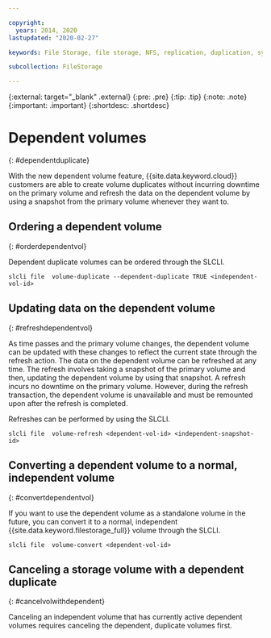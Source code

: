 ```yaml
---

copyright:
  years: 2014, 2020
lastupdated: "2020-02-27"

keywords: File Storage, file storage, NFS, replication, duplication, synchronous, replica schedule, replica space, disaster recovery

subcollection: FileStorage

---
```

{:external: target="_blank" .external}
{:pre: .pre}
{:tip: .tip}
{:note: .note}
{:important: .important}
{:shortdesc: .shortdesc}


# Dependent volumes
{: #dependentduplicate}

With the new dependent volume feature, {{site.data.keyword.cloud}} customers are able to create volume duplicates without incurring downtime on the primary volume and refresh the data on the dependent volume by using a snapshot from the primary volume whenever they want to.

## Ordering a dependent volume
{: #orderdependentvol}

Dependent duplicate volumes can be ordered through the SLCLI.
```
slcli file  volume-duplicate --dependent-duplicate TRUE <independent-vol-id>
```

## Updating data on the dependent volume
{: #refreshdependentvol}

As time passes and the primary volume changes, the dependent volume can be updated with these changes to reflect the current state through the refresh action. The data on the dependent volume can be refreshed at any time. The refresh involves taking a snapshot of the primary volume and then, updating the dependent volume by using that snapshot. A refresh incurs no downtime on the primary volume. However, during the refresh transaction, the dependent volume is unavailable and must be remounted upon after the refresh is completed.

Refreshes can be performed by using the SLCLI.
```
slcli file  volume-refresh <dependent-vol-id> <independent-snapshot-id>
```
## Converting a dependent volume to a normal, independent volume
{: #convertdependentvol}

If you want to use the dependent volume as a standalone volume in the future, you can convert it to a normal, independent {{site.data.keyword.filestorage_full}} volume through the SLCLI.

```
slcli file  volume-convert <dependent-vol-id>
```

## Canceling a storage volume with a dependent duplicate
{: #cancelvolwithdependent}

Canceling an independent volume that has currently active dependent volumes requires canceling the dependent, duplicate volumes first.
